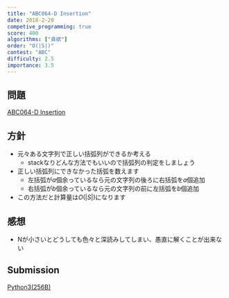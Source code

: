 ```yaml
---
title: "ABC064-D Insertion"
date: 2018-2-20
competive_programming: true
score: 400
algorithms: ["貪欲"]
order: "O(|S|)"
contest: "ABC"
difficulty: 2.5
importance: 3.5
---
```


## 問題

[ABC064-D Insertion](https://atcoder.jp/contests/abc064/tasks/abc064_d)

## 方針

- 元々ある文字列で正しい括弧列ができるか考える
  - stackなりどんな方法でもいいので括弧列の判定をしましょう
- 正しい括弧列にできなかった括弧を数えます
  - 左括弧が$a$個余っているなら元の文字列の後ろに右括弧を$a$個追加
  - 右括弧が$b$個余っているなら元の文字列の前に左括弧を$b$個追加
- この方法だと計算量は$O(|S|)$になります

## 感想

- Nが小さいとどうしても色々と深読みしてしまい、愚直に解くことが出来ない

## Submission

[Python3(256B)](https://atcoder.jp/contests/abc064/submissions/4332894)